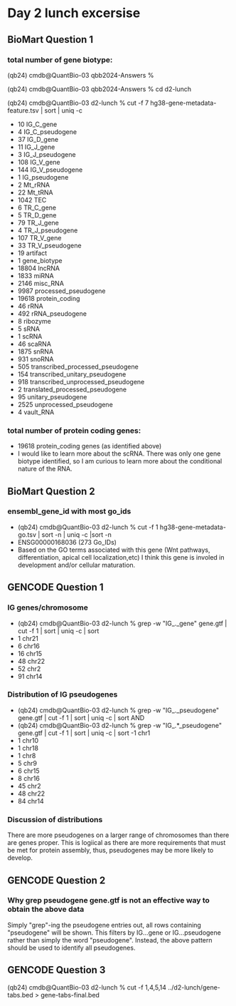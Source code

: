 # Day 2 lunch excersise

## BioMart Question 1
### total number of gene biotype:
(qb24) cmdb@QuantBio-03 qbb2024-Answers %

(qb24) cmdb@QuantBio-03 qbb2024-Answers % cd d2-lunch 

(qb24) cmdb@QuantBio-03 d2-lunch % cut -f 7 hg38-gene-metadata-feature.tsv | sort | uniq -c

- 10 IG_C_gene
- 4 IG_C_pseudogene
- 37 IG_D_gene
- 11 IG_J_gene
- 3 IG_J_pseudogene
- 108 IG_V_gene
- 144 IG_V_pseudogene
- 1 IG_pseudogene
- 2 Mt_rRNA
- 22 Mt_tRNA
- 1042 TEC
- 6 TR_C_gene
- 5 TR_D_gene
- 79 TR_J_gene
- 4 TR_J_pseudogene
- 107 TR_V_gene
- 33 TR_V_pseudogene
- 19 artifact
- 1 gene_biotype
- 18804 lncRNA
- 1833 miRNA
- 2146 misc_RNA
- 9987 processed_pseudogene
- 19618 protein_coding
- 46 rRNA
- 492 rRNA_pseudogene
- 8 ribozyme
- 5 sRNA
- 1 scRNA
- 46 scaRNA
- 1875 snRNA
- 931 snoRNA
- 505 transcribed_processed_pseudogene
- 154 transcribed_unitary_pseudogene
- 918 transcribed_unprocessed_pseudogene
- 2 translated_processed_pseudogene
- 95 unitary_pseudogene
- 2525 unprocessed_pseudogene
- 4 vault_RNA 

### total number of protein coding genes:
- 19618 protein_coding genes (as identified above)
- I would like to learn more about the scRNA. There was only one gene biotype identified, so I am curious to learn more about the conditional nature of the RNA.

## BioMart Question 2
### ensembl_gene_id with most go_ids
- (qb24) cmdb@QuantBio-03 d2-lunch % cut -f 1 hg38-gene-metadata-go.tsv | sort -n | uniq -c |sort -n
- ENSG00000168036 (273 Go_IDs)
- Based on the GO terms associated with this gene (Wnt pathways, differentiation, apical cell localization,etc) I think this gene is involed in development and/or cellular maturation.

## GENCODE Question 1
### IG genes/chromosome
- (qb24) cmdb@QuantBio-03 d2-lunch % grep -w "IG\_.\_gene" gene.gtf | cut -f 1 | sort | uniq -c | sort
- 1 chr21
- 6 chr16
- 16 chr15
- 48 chr22
- 52 chr2
- 91 chr14
### Distribution of IG pseudogenes
- (qb24) cmdb@QuantBio-03 d2-lunch % grep -w "IG\_.\_pseudogene" gene.gtf | cut -f 1 | sort | uniq -c | sort
AND
- (qb24) cmdb@QuantBio-03 d2-lunch % grep -w "IG\_.*\_pseudogene" gene.gtf | cut -f 1 | sort | uniq -c | sort
-1 chr1
- 1 chr10
- 1 chr18
- 1 chr8
- 5 chr9
- 6 chr15
- 8 chr16
- 45 chr2
- 48 chr22
- 84 chr14
### Discussion of distributions
There are more pseudogenes on a larger range of chromosomes than there are genes proper. This is logiical as there are more requirements that must be met for protein assembly, thus, pseudogenes may be more likely to develop.

## GENCODE Question 2
### Why grep pseudogene gene.gtf is not an effective way to obtain the above data
Simply "grep"-ing the pseudogene entries out, all rows containing "pseudogene" will be shown. This filters by IG...gene or IG...pseudogene rather than simply the word "pseudogene". Instead, the above pattern should be used to identify all pseudogenes.

## GENCODE Question 3
(qb24) cmdb@QuantBio-03 d2-lunch % cut -f 1,4,5,14 ../d2-lunch/gene-tabs.bed > gene-tabs-final.bed

